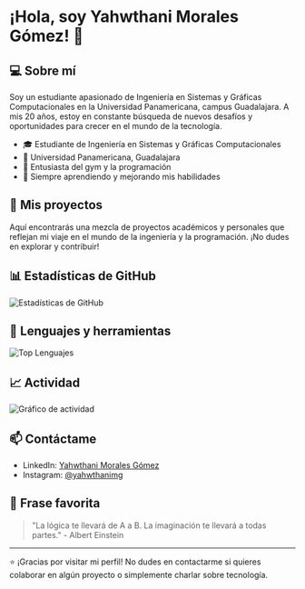 # ¡Hola, soy Yahwthani Morales Gómez! 👋

## 💻 Sobre mí

Soy un estudiante apasionado de Ingeniería en Sistemas y Gráficas Computacionales en la Universidad Panamericana, campus Guadalajara. A mis 20 años, estoy en constante búsqueda de nuevos desafíos y oportunidades para crecer en el mundo de la tecnología.

- 🎓 Estudiante de Ingeniería en Sistemas y Gráficas Computacionales
- 🏫 Universidad Panamericana, Guadalajara
- 💪 Entusiasta del gym y la programación
- 🌱 Siempre aprendiendo y mejorando mis habilidades

## 🚀 Mis proyectos

Aquí encontrarás una mezcla de proyectos académicos y personales que reflejan mi viaje en el mundo de la ingeniería y la programación. ¡No dudes en explorar y contribuir!

## 📊 Estadísticas de GitHub

![Estadísticas de GitHub](https://github-readme-stats.vercel.app/api?username=YahwthaniMG&show_icons=true&theme=radical)

## 🔧 Lenguajes y herramientas

![Top Lenguajes](https://github-readme-stats.vercel.app/api/top-langs/?username=YahwthaniMG&layout=compact&theme=radical)

## 📈 Actividad

![Gráfico de actividad](https://activity-graph.herokuapp.com/graph?username=YahwthaniMG&theme=github)

## 📫 Contáctame

- LinkedIn: [Yahwthani Morales Gómez]([https://www.linkedin.com/in/yahwthani-morales-gomez](https://www.linkedin.com/in/yahwthani-morales-292499310/))
- Instagram: [@yahwthanimg](https://www.instagram.com/yahwthanimg)

## 💭 Frase favorita

> "La lógica te llevará de A a B. La imaginación te llevará a todas partes." - Albert Einstein

---

⭐️ ¡Gracias por visitar mi perfil! No dudes en contactarme si quieres colaborar en algún proyecto o simplemente charlar sobre tecnología.

